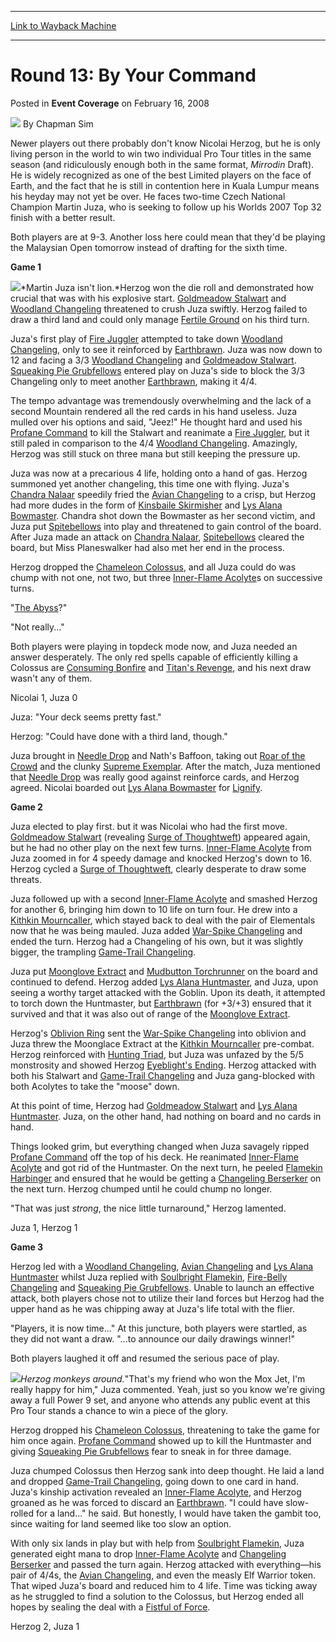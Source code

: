 
---
[Link to Wayback Machine](https://web.archive.org/web/20171101023921/https://magic.wizards.com/en/articles/archive/event-coverage/round-13-your-command-2008-02-16)

[_metadata_:author]:- "Chapman Sim"
[_metadata_:description]:- "Newer players out there probably don't know Nicolai Herzog, but he is only living person in the world to win two individual Pro Tour titles in the same season (and ridiculously enough both in the same format, Mirrodin Draft). He is widely recognized as one of the best Limited players on the face of Earth, and the fact that he is still in contention here in Kuala Lumpur means his heyday may not yet be over. He faces two-time Czech National Champion Martin Juza, who is seeking to follow up his Worlds 2007 Top 32 finish with a better result."
[_metadata_:generator]:- "Drupal 7 (http://drupal.org)"
[_metadata_:node]:- "582886"
[_metadata_:publish_date]:- "2008-02-16"
[_metadata_:source]:- "div-main-content"
[_metadata_:title]:- "Round 13: By Your Command"
[_metadata_:wayback_capture_timestamp]:- "2017-11-01 02:39:21"
[_metadata_:wayback_raw_url]:- "https://web.archive.org/web/20171101023921id_/https://magic.wizards.com/en/articles/archive/event-coverage/round-13-your-command-2008-02-16"
[_metadata_:wayback_url]:- "https://magic.wizards.com/en/articles/archive/event-coverage/round-13-your-command-2008-02-16"
---


Round 13: By Your Command
=========================



 Posted in **Event Coverage**
 on February 16, 2008 






![](https://media.magic.wizards.com/styles/auth_small/public/images/person/chapman.jpg)
By Chapman Sim











Newer players out there probably don't know Nicolai Herzog, but he is only living person in the world to win two individual Pro Tour titles in the same season (and ridiculously enough both in the same format, *Mirrodin* Draft). He is widely recognized as one of the best Limited players on the face of Earth, and the fact that he is still in contention here in Kuala Lumpur means his heyday may not yet be over. He faces two-time Czech National Champion Martin Juza, who is seeking to follow up his Worlds 2007 Top 32 finish with a better result. 


Both players are at 9-3. Another loss here could mean that they'd be playing the Malaysian Open tomorrow instead of drafting for the sixth time.


**Game 1**


![](https://media.magic.wizards.com/image_legacy_migration/sideboard/images/ptkl08/r13_juza.jpg)*Martin Juza isn't lion.*Herzog won the die roll and demonstrated how crucial that was with his explosive start. [Goldmeadow Stalwart](http://gatherer.wizards.com/Pages/Card/Details.aspx?name=Goldmeadow+Stalwart) and [Woodland Changeling](http://gatherer.wizards.com/Pages/Card/Details.aspx?name=Woodland+Changeling) threatened to crush Juza swiftly. Herzog failed to draw a third land and could only manage [Fertile Ground](http://gatherer.wizards.com/Pages/Card/Details.aspx?name=Fertile+Ground) on his third turn.


Juza's first play of [Fire Juggler](http://gatherer.wizards.com/Pages/Card/Details.aspx?name=Fire+Juggler) attempted to take down [Woodland Changeling](http://gatherer.wizards.com/Pages/Card/Details.aspx?name=Woodland+Changeling), only to see it reinforced by [Earthbrawn](http://gatherer.wizards.com/Pages/Card/Details.aspx?name=Earthbrawn). Juza was now down to 12 and facing a 3/3 [Woodland Changeling](http://gatherer.wizards.com/Pages/Card/Details.aspx?name=Woodland+Changeling) and [Goldmeadow Stalwart](http://gatherer.wizards.com/Pages/Card/Details.aspx?name=Goldmeadow+Stalwart). [Squeaking Pie Grubfellows](http://gatherer.wizards.com/Pages/Card/Details.aspx?name=Squeaking+Pie+Grubfellows) entered play on Juza's side to block the 3/3 Changeling only to meet another [Earthbrawn](http://gatherer.wizards.com/Pages/Card/Details.aspx?name=Earthbrawn), making it 4/4. 


The tempo advantage was tremendously overwhelming and the lack of a second Mountain rendered all the red cards in his hand useless. Juza mulled over his options and said, "Jeez!" He thought hard and used his [Profane Command](http://gatherer.wizards.com/Pages/Card/Details.aspx?name=Profane+Command) to kill the Stalwart and reanimate a [Fire Juggler](http://gatherer.wizards.com/Pages/Card/Details.aspx?name=Fire+Juggler), but it still paled in comparison to the 4/4 [Woodland Changeling](http://gatherer.wizards.com/Pages/Card/Details.aspx?name=Woodland+Changeling). Amazingly, Herzog was still stuck on three mana but still keeping the pressure up. 


Juza was now at a precarious 4 life, holding onto a hand of gas. Herzog summoned yet another changeling, this time one with flying. Juza's [Chandra Nalaar](http://gatherer.wizards.com/Pages/Card/Details.aspx?name=Chandra+Nalaar) speedily fried the [Avian Changeling](http://gatherer.wizards.com/Pages/Card/Details.aspx?name=Avian+Changeling) to a crisp, but Herzog had more dudes in the form of [Kinsbaile Skirmisher](http://gatherer.wizards.com/Pages/Card/Details.aspx?name=Kinsbaile+Skirmisher) and [Lys Alana Bowmaster](http://gatherer.wizards.com/Pages/Card/Details.aspx?name=Lys+Alana+Bowmaster). Chandra shot down the Bowmaster as her second victim, and Juza put [Spitebellows](http://gatherer.wizards.com/Pages/Card/Details.aspx?name=Spitebellows) into play and threatened to gain control of the board. After Juza made an attack on [Chandra Nalaar](http://gatherer.wizards.com/Pages/Card/Details.aspx?name=Chandra+Nalaar), [Spitebellows](http://gatherer.wizards.com/Pages/Card/Details.aspx?name=Spitebellows) cleared the board, but Miss Planeswalker had also met her end in the process.


Herzog dropped the [Chameleon Colossus](http://gatherer.wizards.com/Pages/Card/Details.aspx?name=Chameleon+Colossus), and all Juza could do was chump with not one, not two, but three [Inner-Flame Acolyte](http://gatherer.wizards.com/Pages/Card/Details.aspx?name=Inner-Flame+Acolyte)s on successive turns.


"[The Abyss](http://gatherer.wizards.com/Pages/Card/Details.aspx?name=The+Abyss)?"


"Not really..."


Both players were playing in topdeck mode now, and Juza needed an answer desperately. The only red spells capable of efficiently killing a Colossus are [Consuming Bonfire](http://gatherer.wizards.com/Pages/Card/Details.aspx?name=Consuming+Bonfire) and [Titan's Revenge](http://gatherer.wizards.com/Pages/Card/Details.aspx?name=Titan%27s+Revenge), and his next draw wasn't any of them.


Nicolai 1, Juza 0


Juza: "Your deck seems pretty fast."


Herzog: "Could have done with a third land, though."


Juza brought in [Needle Drop](http://gatherer.wizards.com/Pages/Card/Details.aspx?name=Needle+Drop) and Nath's Baffoon, taking out [Roar of the Crowd](http://gatherer.wizards.com/Pages/Card/Details.aspx?name=Roar+of+the+Crowd) and the clunky [Supreme Exemplar](http://gatherer.wizards.com/Pages/Card/Details.aspx?name=Supreme+Exemplar). After the match, Juza mentioned that [Needle Drop](http://gatherer.wizards.com/Pages/Card/Details.aspx?name=Needle+Drop) was really good against reinforce cards, and Herzog agreed. Nicolai boarded out [Lys Alana Bowmaster](http://gatherer.wizards.com/Pages/Card/Details.aspx?name=Lys+Alana+Bowmaster) for [Lignify](http://gatherer.wizards.com/Pages/Card/Details.aspx?name=Lignify).


**Game 2**


Juza elected to play first. but it was Nicolai who had the first move. [Goldmeadow Stalwart](http://gatherer.wizards.com/Pages/Card/Details.aspx?name=Goldmeadow+Stalwart) (revealing [Surge of Thoughtweft](http://gatherer.wizards.com/Pages/Card/Details.aspx?name=Surge+of+Thoughtweft)) appeared again, but he had no other play on the next few turns. [Inner-Flame Acolyte](http://gatherer.wizards.com/Pages/Card/Details.aspx?name=Inner-Flame+Acolyte) from Juza zoomed in for 4 speedy damage and knocked Herzog's down to 16. Herzog cycled a [Surge of Thoughtweft](http://gatherer.wizards.com/Pages/Card/Details.aspx?name=Surge+of+Thoughtweft), clearly desperate to draw some threats.


Juza followed up with a second [Inner-Flame Acolyte](http://gatherer.wizards.com/Pages/Card/Details.aspx?name=Inner-Flame+Acolyte) and smashed Herzog for another 6, bringing him down to 10 life on turn four. He drew into a [Kithkin Mourncaller](http://gatherer.wizards.com/Pages/Card/Details.aspx?name=Kithkin+Mourncaller), which stayed back to deal with the pair of Elementals now that he was being mauled. Juza added [War-Spike Changeling](http://gatherer.wizards.com/Pages/Card/Details.aspx?name=War-Spike+Changeling) and ended the turn. Herzog had a Changeling of his own, but it was slightly bigger, the trampling [Game-Trail Changeling](http://gatherer.wizards.com/Pages/Card/Details.aspx?name=Game-Trail+Changeling).


Juza put [Moonglove Extract](http://gatherer.wizards.com/Pages/Card/Details.aspx?name=Moonglove+Extract) and [Mudbutton Torchrunner](http://gatherer.wizards.com/Pages/Card/Details.aspx?name=Mudbutton+Torchrunner) on the board and continued to defend. Herzog added [Lys Alana Huntmaster](http://gatherer.wizards.com/Pages/Card/Details.aspx?name=Lys+Alana+Huntmaster), and Juza, upon seeing a worthy target attacked with the Goblin. Upon its death, it attempted to torch down the Huntmaster, but [Earthbrawn](http://gatherer.wizards.com/Pages/Card/Details.aspx?name=Earthbrawn) (for +3/+3) ensured that it survived and that it was also out of range of the [Moonglove Extract](http://gatherer.wizards.com/Pages/Card/Details.aspx?name=Moonglove+Extract).


Herzog's [Oblivion Ring](http://gatherer.wizards.com/Pages/Card/Details.aspx?name=Oblivion+Ring) sent the [War-Spike Changeling](http://gatherer.wizards.com/Pages/Card/Details.aspx?name=War-Spike+Changeling) into oblivion and Juza threw the Moonglace Extract at the [Kithkin Mourncaller](http://gatherer.wizards.com/Pages/Card/Details.aspx?name=Kithkin+Mourncaller) pre-combat. Herzog reinforced with [Hunting Triad](http://gatherer.wizards.com/Pages/Card/Details.aspx?name=Hunting+Triad), but Juza was unfazed by the 5/5 monstrosity and showed Herzog [Eyeblight's Ending](http://gatherer.wizards.com/Pages/Card/Details.aspx?name=Eyeblight%27s+Ending). Herzog attacked with both his Stalwart and [Game-Trail Changeling](http://gatherer.wizards.com/Pages/Card/Details.aspx?name=Game-Trail+Changeling) and Juza gang-blocked with both Acolytes to take the "moose" down.


At this point of time, Herzog had [Goldmeadow Stalwart](http://gatherer.wizards.com/Pages/Card/Details.aspx?name=Goldmeadow+Stalwart) and [Lys Alana Huntmaster](http://gatherer.wizards.com/Pages/Card/Details.aspx?name=Lys+Alana+Huntmaster). Juza, on the other hand, had nothing on board and no cards in hand.


Things looked grim, but everything changed when Juza savagely ripped [Profane Command](http://gatherer.wizards.com/Pages/Card/Details.aspx?name=Profane+Command) off the top of his deck. He reanimated [Inner-Flame Acolyte](http://gatherer.wizards.com/Pages/Card/Details.aspx?name=Inner-Flame+Acolyte) and got rid of the Huntmaster. On the next turn, he peeled [Flamekin Harbinger](http://gatherer.wizards.com/Pages/Card/Details.aspx?name=Flamekin+Harbinger) and ensured that he would be getting a [Changeling Berserker](http://gatherer.wizards.com/Pages/Card/Details.aspx?name=Changeling+Berserker) on the next turn. Herzog chumped until he could chump no longer.


"That was just *strong*, the nice little turnaround," Herzog lamented.


Juza 1, Herzog 1


**Game 3** 


Herzog led with a [Woodland Changeling](http://gatherer.wizards.com/Pages/Card/Details.aspx?name=Woodland+Changeling), [Avian Changeling](http://gatherer.wizards.com/Pages/Card/Details.aspx?name=Avian+Changeling) and [Lys Alana Huntmaster](http://gatherer.wizards.com/Pages/Card/Details.aspx?name=Lys+Alana+Huntmaster) whilst Juza replied with [Soulbright Flamekin](http://gatherer.wizards.com/Pages/Card/Details.aspx?name=Soulbright+Flamekin), [Fire-Belly Changeling](http://gatherer.wizards.com/Pages/Card/Details.aspx?name=Fire-Belly+Changeling) and [Squeaking Pie Grubfellows](http://gatherer.wizards.com/Pages/Card/Details.aspx?name=Squeaking+Pie+Grubfellows). Unable to launch an effective attack, both players chose not to utilize their land forces but Herzog had the upper hand as he was chipping away at Juza's life total with the flier.


"Players, it is now time..." At this juncture, both players were startled, as they did not want a draw. "...to announce our daily drawings winner!"


Both players laughed it off and resumed the serious pace of play. 


![](https://media.magic.wizards.com/image_legacy_migration/sideboard/images/ptkl08/r13_herzog.jpg)*Herzog monkeys around.*"That's my friend who won the Mox Jet, I'm really happy for him," Juza commented. Yeah, just so you know we're giving away a full Power 9 set, and anyone who attends any public event at this Pro Tour stands a chance to win a piece of the glory.


Herzog dropped his [Chameleon Colossus](http://gatherer.wizards.com/Pages/Card/Details.aspx?name=Chameleon+Colossus), threatening to take the game for him once again. [Profane Command](http://gatherer.wizards.com/Pages/Card/Details.aspx?name=Profane+Command) showed up to kill the Huntmaster and giving [Squeaking Pie Grubfellows](http://gatherer.wizards.com/Pages/Card/Details.aspx?name=Squeaking+Pie+Grubfellows) fear to sneak in for three damage.


Juza chumped Colossus then Herzog sank into deep thought. He laid a land and dropped [Game-Trail Changeling](http://gatherer.wizards.com/Pages/Card/Details.aspx?name=Game-Trail+Changeling), going down to one card in hand. Juza's kinship activation revealed an [Inner-Flame Acolyte](http://gatherer.wizards.com/Pages/Card/Details.aspx?name=Inner-Flame+Acolyte), and Herzog groaned as he was forced to discard an [Earthbrawn](http://gatherer.wizards.com/Pages/Card/Details.aspx?name=Earthbrawn). "I could have slow-rolled for a land..." he said. But honestly, I would have taken the gambit too, since waiting for land seemed like too slow an option.


With only six lands in play but with help from [Soulbright Flamekin](http://gatherer.wizards.com/Pages/Card/Details.aspx?name=Soulbright+Flamekin), Juza generated eight mana to drop [Inner-Flame Acolyte](http://gatherer.wizards.com/Pages/Card/Details.aspx?name=Inner-Flame+Acolyte) and [Changeling Berserker](http://gatherer.wizards.com/Pages/Card/Details.aspx?name=Changeling+Berserker) and passed the turn again. Herzog attacked with everything—his pair of 4/4s, the [Avian Changeling](http://gatherer.wizards.com/Pages/Card/Details.aspx?name=Avian+Changeling), and even the measly Elf Warrior token. That wiped Juza's board and reduced him to 4 life. Time was ticking away as he struggled to find a solution to the Colossus, but Herzog ended all hopes by sealing the deal with a [Fistful of Force](http://gatherer.wizards.com/Pages/Card/Details.aspx?name=Fistful+of+Force).


Herzog 2, Juza 1







